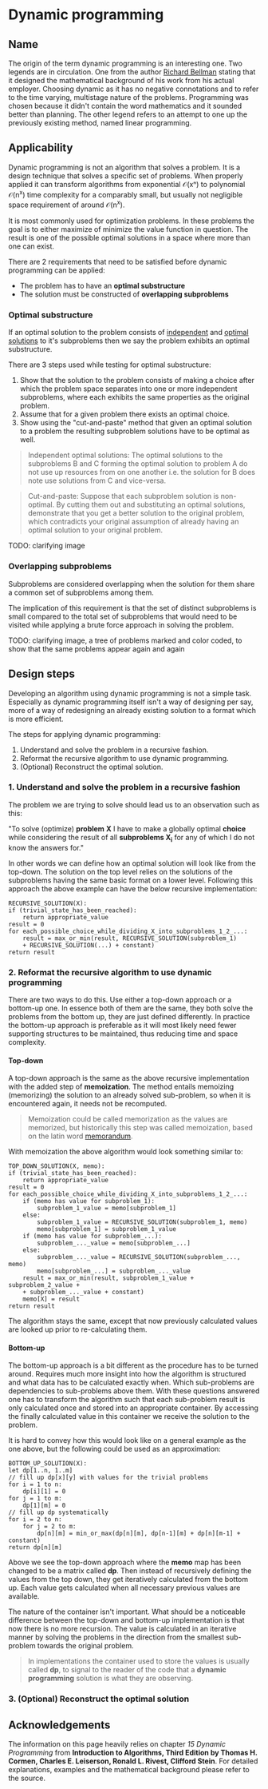 # Dynamic programming

## Name

The origin of the term dynamic programming is an interesting one. Two legends are
in circulation. One from the author [Richard Bellman](https://en.wikipedia.org/wiki/Richard_E._Bellman) 
stating that it designed the mathematical background of
his work from his actual employer. Choosing dynamic as it has no negative
connotations and to refer to the time varying, multistage nature of the problems.
Programming was chosen because it didn't contain the word mathematics and it
sounded better than planning.
The other legend refers to an attempt to one up the previously existing method,
named linear programming.

## Applicability

Dynamic programming is not an algorithm that solves a problem. It is a design
technique that solves a specific set of problems. When properly applied it can
transform algorithms from exponential 𝒪(xⁿ) to polynomial 𝒪(n<sup>x</sup>) time
complexity for a comparably small, but usually not negligible space requirement of
around 𝒪(n<sup>x</sup>).

It is most commonly used for optimization problems. In these problems the goal is
to either maximize of minimize the value function in question. The result is
one of the possible optimal solutions in a space where more than one can exist.

There are 2 requirements that need to be satisfied before dynamic programming can
be applied:

- The problem has to have an **optimal substructure**
- The solution must be constructed of **overlapping subproblems**

### Optimal substructure

If an optimal solution to the problem consists of <u>independent</u> and
<u>optimal solutions</u> to it's subproblems then we say the problem exhibits an
optimal substructure.

There are 3 steps used while testing for optimal substructure:

1. Show that the solution to the problem consists of making a choice after which
the problem space separates into one or more independent subproblems, where each
exhibits the same properties as the original problem.
2. Assume that for a given problem there exists an optimal choice.
3. Show using the "cut-and-paste" method that given an optimal solution to a
problem the resulting subproblem solutions have to be optimal as well.

> Independent optimal solutions: The optimal solutions to the subproblems B and C
forming the optimal solution to problem A do not use up resources from on one
another i.e. the solution for B does note use solutions from C and vice-versa.

> Cut-and-paste: Suppose that each subproblem solution is non-optimal. By cutting
them out and substituting an optimal solutions, demonstrate that you get a better
solution to the original problem, which contradicts your original assumption of
already having an optimal solution to your original problem.

TODO: clarifying image

### Overlapping subproblems

Subproblems are considered overlapping when the solution for them share a common
set of subproblems among them.

The implication of this requirement is that the set of distinct subproblems
is small compared to the total set of subproblems that would need to be visited
while applying a brute force approach in solving the problem.

TODO: clarifying image, a tree of problems marked and color coded, to show that the
same problems appear again and again

## Design steps

Developing an algorithm using dynamic programming is not a simple task. Especially
as dynamic programming itself isn't a way of designing per say, more of a way of
redesigning an already existing solution to a format which is more efficient.

The steps for applying dynamic programming:

1. Understand and solve the problem in a recursive fashion.
2. Reformat the recursive algorithm to use dynamic programming.
3. (Optional) Reconstruct the optimal solution.

### 1. Understand and solve the problem in a recursive fashion

The problem we are trying to solve should lead us to an observation such as this:

"To solve (optimize) **problem** **X** I have to make a globally optimal **choice**
while considering the result of all **subproblems X<sub>i</sub>** for any of which
I do not know the answers for."

In other words we can define how an optimal solution will look like from the
top-down. The solution on the top level relies on the solutions of the
subproblems having the same basic format on a lower level. Following this
approach the above example can have the below recursive implementation:

```text
RECURSIVE_SOLUTION(X):
if (trivial_state_has_been_reached):
    return appropriate_value
result = 0
for each_possible_choice_while_dividing_X_into_subproblems_1_2_...:
    result = max_or_min(result, RECURSIVE_SOLUTION(subproblem_1) 
    + RECURSIVE_SOLUTION(...) + constant)
return result
```

### 2. Reformat the recursive algorithm to use dynamic programming

There are two ways to do this. Use either a top-down approach or a bottom-up one.
In essence both of them are the same, they both solve the problems from the bottom
up, they are just defined differently. In practice the bottom-up approach is
preferable as it will most likely need fewer supporting structures to be
maintained, thus reducing time and space complexity.

#### Top-down

A top-down approach is the same as the above recursive implementation with the
added step of **memoization**. The method entails memoizing (memorizing) the
solution to an already solved sub-problem, so when it is encountered again, it
needs not be recomputed.

> Memoization could be called memorization as the values are memorized, but
historically this step was called memoization, based on the latin word [memorandum](https://en.wikipedia.org/wiki/Memoization#Etymology).

With memoization the above algorithm would look something similar to:

```text
TOP_DOWN_SOLUTION(X, memo):
if (trivial_state_has_been_reached):
    return appropriate_value
result = 0
for each_possible_choice_while_dividing_X_into_subproblems_1_2_...:
    if (memo has value for subproblem_1):
        subproblem_1_value = memo[subproblem_1]
    else:
        subproblem_1_value = RECURSIVE_SOLUTION(subproblem_1, memo)
        memo[subproblem_1] = subproblem_1_value
    if (memo has value for subproblem_...):
        subproblem_..._value = memo[subproblem_...]
    else:
        subproblem_..._value = RECURSIVE_SOLUTION(subproblem_..., memo)
        memo[subproblem_...] = subproblem_..._value
    result = max_or_min(result, subproblem_1_value + subproblem_2_value +
    + subproblem_..._value + constant)
    memo[X] = result
return result
```

The algorithm stays the same, except that now previously calculated values are
looked up prior to re-calculating them.

#### Bottom-up

The bottom-up approach is a bit different as the procedure has to be turned around.
Requires much more insight into how the algorithm is structured and what data has
to be calculated exactly when. Which sub-problems are dependencies to sub-problems
above them. With these questions answered one has to transform the algorithm such
that each sub-problem result is only calculated once and stored into an
appropriate container. By accessing the finally calculated value in this container
we receive the solution to the problem.

It is hard to convey how this would look like on a general example as the one
above, but the following could be used as an approximation:

```text
BOTTOM_UP_SOLUTION(X):
let dp[1..n, 1..m]
// fill up dp[x][y] with values for the trivial problems
for i = 1 to n:
    dp[i][1] = 0
for j = 1 to m:
    dp[1][m] = 0
// fill up dp systematically
for i = 2 to n:
    for j = 2 to m:
        dp[n][m] = min_or_max(dp[n][m], dp[n-1][m] + dp[n][m-1] + constant)
return dp[n][m]
```

Above we see the top-down approach where the **memo** map has been changed to be
a matrix called **dp**. Then instead of recursively defining the values from the
top down, they get iteratively calculated from the bottom up. Each value gets
calculated when all necessary previous values are available.

The nature of the container isn't important. What should be a noticeable difference
between the top-down and bottom-up implementation is that now there is no more
recursion. The value is calculated in an iterative manner by solving the problems
in the direction from the smallest sub-problem towards the original problem.

> In implementations the container used to store the values is usually called
**dp**, to signal to the reader of the code that a **dynamic programming** solution
is what they are observing.

### 3. (Optional) Reconstruct the optimal solution

## Acknowledgements

The information on this page heavily relies on chapter *15 Dynamic Programming*
from **Introduction to Algorithms, Third Edition by Thomas H. Cormen, Charles E.
Leiserson, Ronald L. Rivest, Clifford Stein**. For detailed explanations, examples
and the mathematical background please refer to the source.
